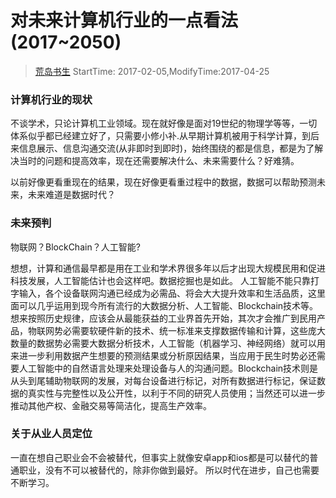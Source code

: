 # 对未来计算机行业的一点看法(2017~2050)
> [荒岛书生](http://www.lidaxiang.cn/)
> StartTime: 2017-02-05,ModifyTime:2017-04-25

### 计算机行业的现状
不谈学术，只论计算机工业领域。现在就好像是面对19世纪的物理学等等，一切体系似乎都已经建立好了，只需要小修小补.从早期计算机被用于科学计算，到后来信息展示、信息沟通交流(从非即时到即时)，始终围绕的都是信息，都是为了解决当时的问题和提高效率，现在还需要解决什么、未来需要什么？好难猜。

以前好像更看重现在的结果，现在好像更看重过程中的数据，数据可以帮助预测未来，未来难道是数据时代？

### 未来预判
物联网？BlockChain？人工智能?

想想，计算和通信最早都是用在工业和学术界很多年以后才出现大规模民用和促进科技发展，人工智能估计也会这样吧。数据挖掘也是如此。
人工智能不能只靠打字输入，各个设备联网沟通已经成为必需品、将会大大提升效率和生活品质，这里面可以几乎运用到现今所有流行的大数据分析、人工智能、Blockchain技术等。想来按照历史规律，应该会从最能获益的工业界首先开始，其次才会推广到民用产品，物联网势必需要软硬件新的技术、统一标准来支撑数据传输和计算，这些庞大数量的数据势必需要大数据分析技术，人工智能（机器学习、神经网络）就可以用来进一步利用数据产生想要的预测结果或分析原因结果，当应用于民生时势必还需要人工智能中的自然语言处理来处理设备与人的沟通问题。Blockchain技术则是从头到尾辅助物联网的发展，对每台设备进行标记，对所有数据进行标记，保证数据的真实性与完整性以及公开性，以利于不同的研究人员使用；当然还可以进一步推动其他产权、金融交易等简洁化，提高生产效率。

### 关于从业人员定位
一直在想自己职业会不会被替代，但事实上就像安卓app和ios都是可以替代的普通职业，没有不可以被替代的，除非你做到最好。
所以时代在进步，自己也需要不断学习。
